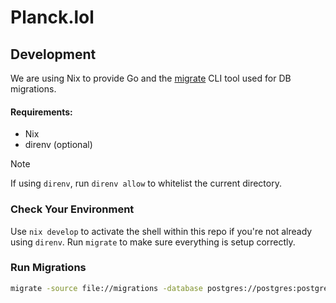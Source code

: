# Planck.lol

## Development

We are using Nix to provide Go and the [migrate](https://github.com/golang-migrate/migrate) CLI tool used for DB migrations.

#### Requirements:
- Nix
- direnv (optional)

>[!NOTE]
>
>If using `direnv`, run `direnv allow` to whitelist the current directory.

### Check Your Environment

Use `nix develop` to activate the shell within this repo if you're not already using `direnv`. Run `migrate` to make
sure everything is setup correctly.

### Run Migrations

```sh
migrate -source file://migrations -database postgres://postgres:postgres@localhost:5432/postgres\?sslmode=disable -verbose up
```
